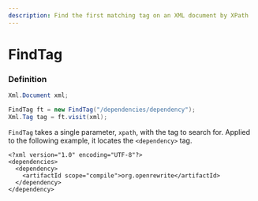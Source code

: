 ```yaml
---
description: Find the first matching tag on an XML document by XPath
---
```


# FindTag

### Definition

```java
Xml.Document xml;

FindTag ft = new FindTag("/dependencies/dependency");
Xml.Tag tag = ft.visit(xml);
```

`FindTag` takes a single parameter, `xpath`, with the tag to search for. Applied to the following example, it locates the `<dependency>` tag.

```markup
<?xml version="1.0" encoding="UTF-8"?>
<dependencies>
  <dependency>
    <artifactId scope="compile">org.openrewrite</artifactId>
  </dependency>
</dependency>
```

